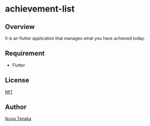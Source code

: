 # achievement-list

## Overview

It is an flutter application that manages what you have achieved today.

## Requirement

- Flutter

## License
[MIT](https://github.com/i-tanaka730/achievement-list/blob/main/LICENSE)

## Author
[Ikuya Tanaka](https://github.com/i-tanaka730)

